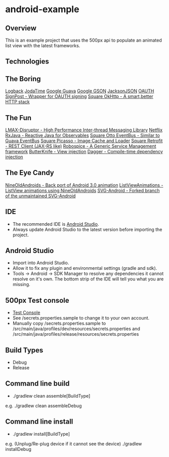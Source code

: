 android-example
===============

Overview
--------
This is an example project that uses the 500px api to populate an animated list view with the latest frameworks.

Technologies
------------

The Boring
----------
[Logback](http://tony19.github.io/logback-android/)
[JodaTime](http://www.joda.org/joda-time/)
[Google Guava](https://code.google.com/p/guava-libraries/)
[Google GSON](https://code.google.com/p/google-gson/)
[JacksonJSON](http://wiki.fasterxml.com/JacksonHome)
[OAUTH SignPost - Wrapper for OAUTH signing](https://code.google.com/p/oauth-signpost/)
[Square OkHttp - A smart,better HTTP stack](http://square.github.io/okhttp/)

The Fun
-------
[LMAX-Disruptor - High Performance Inter-thread Messaging Library](https://github.com/LMAX-Exchange/disruptor)
[Netflix RxJava - Reactive Java for Observables](https://github.com/Netflix/RxJava)
[Square Otto EventBus - Similar to Guava EventBus](http://square.github.io/otto/)
[Square Picasso - Image Cache and Loader](http://square.github.io/picasso/)
[Square Retrofit - REST Client (JAX-RS like)](http://square.github.io/retrofit/)
[Robospice - A Generic Service Management framework](https://github.com/stephanenicolas/robospice)
[ButterKnife - View injection](http://jakewharton.github.io/butterknife/)
[Dagger - Compile-time dependency injection](http://square.github.io/dagger/)

The Eye Candy
-------------
[NineOldAndroids - Back port of Android 3.0 animation](http://nineoldandroids.com/)
[ListViewAnimations - ListView animations using NineOldAndroids](https://github.com/nhaarman/ListViewAnimations/wiki)
[SVG-Android - Forked branch of the unmaintained SVG-Android](https://github.com/japgolly/svg-android)

IDE
---
* The recommended IDE is [Android Studio](http://developer.android.com/sdk/installing/studio.html).
* Always update Android Studio to the latest version before importing the project.

Android Studio
--------------
* Import into Android Studio.
* Allow it to fix any plugin and environmental settings (gradle and sdk).
* Tools -> Android -> SDK Manager to resolve any dependencies it cannot resolve on it's own.  The bottom strip of the IDE will tell you what you are missing.

500px Test console
------------------
* [Test Console](https://apigee.com/vova/embed/console/api500px)
* See /secrets.properties.sample to change it to your own account.
* Manually copy /secrets.properties.sample to /src/main/java/profiles/dev/resources/secrets.properties and /src/main/java/profiles/release/resources/secrets.properties

Build Types
-----------
* Debug
* Release

Command line build
------------------
* ./gradlew clean assemble[BuildType]

e.g.
./gradlew clean assembleDebug

Command line install
--------------------
* ./gradlew install[BuildType]

e.g.  (Unplug/Re-plug device if it cannot see the device)
./gradlew installDebug



